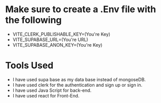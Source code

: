 # Make sure to create a .Env file with the following
- VITE_CLERK_PUBLISHABLE_KEY=(You're Key)
- VITE_SUPABASE_URL=(You're URL)
- VITE_SUPABASE_ANON_KEY=(You're Key)

# Tools Used
- I have used supa base as my data base instead of mongoseDB.
- I have used clerk for the authentication and sign up or sign in.
- I have used Java Script for back-end.
- I have used react for Front-End.

  
